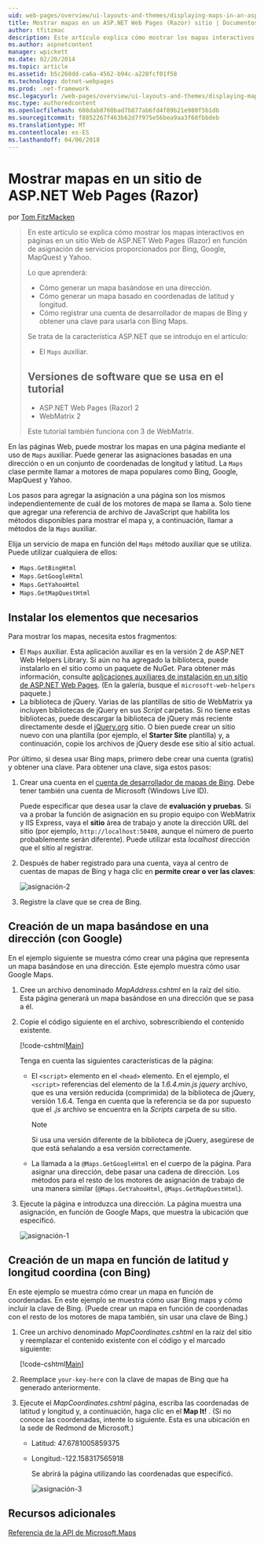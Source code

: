 ```yaml
---
uid: web-pages/overview/ui-layouts-and-themes/displaying-maps-in-an-aspnet-web-pages-site
title: Mostrar mapas en un ASP.NET Web Pages (Razor) sitio | Documentos de Microsoft
author: tfitzmac
description: Este artículo explica cómo mostrar los mapas interactivos en páginas en un sitio Web de ASP.NET Web Pages (Razor) en función de asignación de servicios proporcionados por Bing, Google, Ma...
ms.author: aspnetcontent
manager: wpickett
ms.date: 02/20/2014
ms.topic: article
ms.assetid: b5c268dd-ca6a-4562-b94c-a220fcf01f58
ms.technology: dotnet-webpages
ms.prod: .net-framework
msc.legacyurl: /web-pages/overview/ui-layouts-and-themes/displaying-maps-in-an-aspnet-web-pages-site
msc.type: authoredcontent
ms.openlocfilehash: 608dab8760bad7b877ab6fd4f89b21e980f5b1db
ms.sourcegitcommit: f8852267f463b62d7f975e56bea9aa3f68fbbdeb
ms.translationtype: MT
ms.contentlocale: es-ES
ms.lasthandoff: 04/06/2018
---
```

<a name="displaying-maps-in-an-aspnet-web-pages-razor-site"></a>Mostrar mapas en un sitio de ASP.NET Web Pages (Razor)
====================
por [Tom FitzMacken](https://github.com/tfitzmac)

> En este artículo se explica cómo mostrar los mapas interactivos en páginas en un sitio Web de ASP.NET Web Pages (Razor) en función de asignación de servicios proporcionados por Bing, Google, MapQuest y Yahoo.
> 
> Lo que aprenderá:
> 
> - Cómo generar un mapa basándose en una dirección.
> - Cómo generar un mapa basado en coordenadas de latitud y longitud.
> - Cómo registrar una cuenta de desarrollador de mapas de Bing y obtener una clave para usarla con Bing Maps.
> 
> Se trata de la característica ASP.NET que se introdujo en el artículo:
> 
> - El `Maps` auxiliar.
>   
> 
> ## <a name="software-versions-used-in-the-tutorial"></a>Versiones de software que se usa en el tutorial
> 
> 
> - ASP.NET Web Pages (Razor) 2
> - WebMatrix 2
>   
> 
> Este tutorial también funciona con 3 de WebMatrix.


En las páginas Web, puede mostrar los mapas en una página mediante el uso de `Maps` auxiliar. Puede generar las asignaciones basadas en una dirección o en un conjunto de coordenadas de longitud y latitud. La `Maps` clase permite llamar a motores de mapa populares como Bing, Google, MapQuest y Yahoo.

Los pasos para agregar la asignación a una página son los mismos independientemente de cuál de los motores de mapa se llama a. Solo tiene que agregar una referencia de archivo de JavaScript que habilita los métodos disponibles para mostrar el mapa y, a continuación, llamar a métodos de la `Maps` auxiliar.

Elija un servicio de mapa en función del `Maps` método auxiliar que se utiliza. Puede utilizar cualquiera de ellos:

- `Maps.GetBingHtml`
- `Maps.GetGoogleHtml`
- `Maps.GetYahooHtml`
- `Maps.GetMapQuestHtml`

## <a name="installing-the-pieces-you-need"></a>Instalar los elementos que necesarios

Para mostrar los mapas, necesita estos fragmentos:

- El `Maps` auxiliar. Esta aplicación auxiliar es en la versión 2 de ASP.NET Web Helpers Library. Si aún no ha agregado la biblioteca, puede instalarlo en el sitio como un paquete de NuGet. Para obtener más información, consulte [aplicaciones auxiliares de instalación en un sitio de ASP.NET Web Pages](https://go.microsoft.com/fwlink/?LinkId=252372). (En la galería, busque el `microsoft-web-helpers` paquete.)
- La biblioteca de jQuery. Varias de las plantillas de sitio de WebMatrix ya incluyen bibliotecas de jQuery en sus *Script* carpetas. Si no tiene estas bibliotecas, puede descargar la biblioteca de jQuery más reciente directamente desde el [jQuery.org](http://jQuery.org) sitio. O bien puede crear un sitio nuevo con una plantilla (por ejemplo, el **Starter Site** plantilla) y, a continuación, copie los archivos de jQuery desde ese sitio al sitio actual.

Por último, si desea usar Bing maps, primero debe crear una cuenta (gratis) y obtener una clave. Para obtener una clave, siga estos pasos:

1. Crear una cuenta en el [cuenta de desarrollador de mapas de Bing](https://www.microsoft.com/maps/developers/web.aspx). Debe tener también una cuenta de Microsoft (Windows Live ID).

    Puede especificar que desea usar la clave de **evaluación y pruebas**. Si va a probar la función de asignación en su propio equipo con WebMatrix y IIS Express, vaya el **sitio** área de trabajo y anote la dirección URL del sitio (por ejemplo, `http://localhost:50408`, aunque el número de puerto probablemente serán diferente). Puede utilizar esta *localhost* dirección que el sitio al registrar.
2. Después de haber registrado para una cuenta, vaya al centro de cuentas de mapas de Bing y haga clic en **permite crear o ver las claves**:

    ![asignación-2](displaying-maps-in-an-aspnet-web-pages-site/_static/image1.png)
3. Registre la clave que se crea de Bing.

## <a name="creating-a-map-based-on-an-address-using-google"></a>Creación de un mapa basándose en una dirección (con Google)

En el ejemplo siguiente se muestra cómo crear una página que representa un mapa basándose en una dirección. Este ejemplo muestra cómo usar Google Maps.

1. Cree un archivo denominado *MapAddress.cshtml* en la raíz del sitio. Esta página generará un mapa basándose en una dirección que se pasa a él.
2. Copie el código siguiente en el archivo, sobrescribiendo el contenido existente.

    [!code-cshtml[Main](displaying-maps-in-an-aspnet-web-pages-site/samples/sample1.cshtml)]

    Tenga en cuenta las siguientes características de la página:

    - El `<script>` elemento en el `<head>` elemento. En el ejemplo, el `<script>` referencias del elemento de la *1.6.4.min.js jquery* archivo, que es una versión reducida (comprimida) de la biblioteca de jQuery, versión 1.6.4. Tenga en cuenta que la referencia se da por supuesto que el *.js* archivo se encuentra en la *Scripts* carpeta de su sitio. 

        > [!NOTE]
        > Si usa una versión diferente de la biblioteca de jQuery, asegúrese de que está señalando a esa versión correctamente.
    - La llamada a la `@Maps.GetGoogleHtml` en el cuerpo de la página. Para asignar una dirección, debe pasar una cadena de dirección. Los métodos para el resto de los motores de asignación de trabajo de una manera similar (`@Maps.GetYahooHtml`, `@Maps.GetMapQuestHtml`).
3. Ejecute la página e introduzca una dirección. La página muestra una asignación, en función de Google Maps, que muestra la ubicación que especificó.

     ![asignación-1](displaying-maps-in-an-aspnet-web-pages-site/_static/image2.png)

## <a name="creating-a-map-based-on-latitude-and-longitude-coordinates-using-bing"></a>Creación de un mapa en función de latitud y longitud coordina (con Bing)

En este ejemplo se muestra cómo crear un mapa en función de coordenadas. En este ejemplo se muestra cómo usar Bing maps y cómo incluir la clave de Bing. (Puede crear un mapa en función de coordenadas con el resto de los motores de mapa también, sin usar una clave de Bing.)

1. Cree un archivo denominado *MapCoordinates.cshtml* en la raíz del sitio y reemplazar el contenido existente con el código y el marcado siguiente:

    [!code-cshtml[Main](displaying-maps-in-an-aspnet-web-pages-site/samples/sample2.cshtml)]
2. Reemplace `your-key-here` con la clave de mapas de Bing que ha generado anteriormente.
3. Ejecute el *MapCoordinates.cshtml* página, escriba las coordenadas de latitud y longitud y, a continuación, haga clic en el **Map It!** . (Si no conoce las coordenadas, intente lo siguiente. Esta es una ubicación en la sede de Redmond de Microsoft.)

   - Latitud: 47.6781005859375
   - Longitud:-122.158317565918

     Se abrirá la página utilizando las coordenadas que especificó.

     ![asignación-3](displaying-maps-in-an-aspnet-web-pages-site/_static/image3.png)

<a id="Additional_Resources"></a>
## <a name="additional-resources"></a>Recursos adicionales


[Referencia de la API de Microsoft.Maps](https://msdn.microsoft.com/library/gg427611.aspx)
